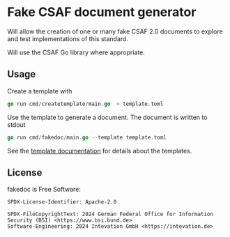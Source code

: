 <!--
 This file is Free Software under the Apache-2.0 License
 without warranty, see README.md and LICENSES/Apache-2.0.txt for details.

 SPDX-License-Identifier: Apache-2.0

 SPDX-FileCopyrightText: 2024 German Federal Office for Information Security (BSI) <https://www.bsi.bund.de>
 Software-Engineering: 2024 Intevation GmbH <https://intevation.de>
-->

# Fake CSAF document generator

Will allow the creation
of one or many fake CSAF 2.0 documents to explore
and test implementations of this standard.

Will use the CSAF Go library where appropriate.

## Usage

Create a template with

``` go
go run cmd/createtemplate/main.go  > template.toml
```

Use the template to generate a document. The document is written to stdout

``` go
go run cmd/fakedoc/main.go --template template.toml
```

See the [template documentation](docs/templates.md) for details about
the templates.

## License

fakedoc is Free Software:

```
SPDX-License-Identifier: Apache-2.0

SPDX-FileCopyrightText: 2024 German Federal Office for Information Security (BSI) <https://www.bsi.bund.de>
Software-Engineering: 2024 Intevation GmbH <https://intevation.de>
```
